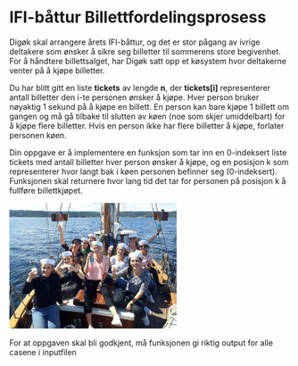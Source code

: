 # IFI-båttur Billettfordelingsprosess

Digøk skal arrangere årets IFI-båttur, og det er stor pågang av ivrige deltakere som ønsker å sikre seg billetter til sommerens store begivenhet. For å håndtere billettsalget, har Digøk satt opp et køsystem hvor deltakerne venter på å kjøpe billetter.

Du har blitt gitt en liste **tickets** av lengde **n**, der **tickets[i]** representerer antall billetter den i-te personen ønsker å kjøpe. Hver person bruker nøyaktig 1 sekund på å kjøpe en billett. En person kan bare kjøpe 1 billett om gangen og må gå tilbake til slutten av køen (noe som skjer umiddelbart) for å kjøpe flere billetter. Hvis en person ikke har flere billetter å kjøpe, forlater personen køen.

Din oppgave er å implementere en funksjon som tar inn en 0-indeksert liste tickets med antall billetter hver person ønsker å kjøpe, og en posisjon k som representerer hvor langt bak i køen personen befinner seg (0-indeksert). Funksjonen skal returnere hvor lang tid det tar for personen på posisjon k å fullføre billettkjøpet.

<img src="img.jpg" alt="Alt Text" width="300">

For at oppgaven skal bli godkjent, må funksjonen gi riktig output for alle casene i inputfilen


